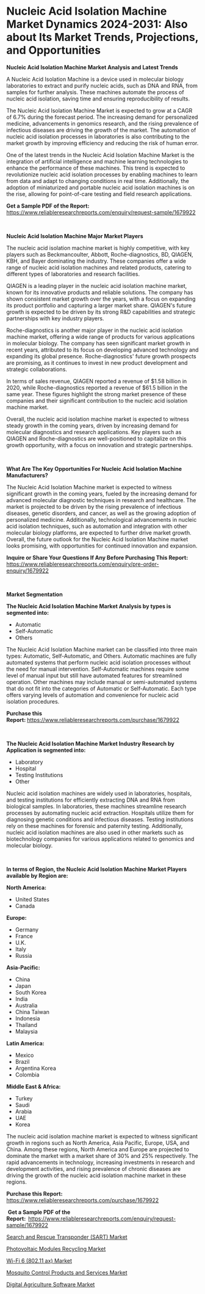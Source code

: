 <p><h1>Nucleic Acid Isolation Machine Market Dynamics 2024-2031: Also about Its Market Trends, Projections, and Opportunities</h1></p><p><strong>Nucleic Acid Isolation Machine Market Analysis and Latest Trends</strong></p>
<p><p>A Nucleic Acid Isolation Machine is a device used in molecular biology laboratories to extract and purify nucleic acids, such as DNA and RNA, from samples for further analysis. These machines automate the process of nucleic acid isolation, saving time and ensuring reproducibility of results.</p><p>The Nucleic Acid Isolation Machine Market is expected to grow at a CAGR of 6.7% during the forecast period. The increasing demand for personalized medicine, advancements in genomics research, and the rising prevalence of infectious diseases are driving the growth of the market. The automation of nucleic acid isolation processes in laboratories is also contributing to the market growth by improving efficiency and reducing the risk of human error.</p><p>One of the latest trends in the Nucleic Acid Isolation Machine Market is the integration of artificial intelligence and machine learning technologies to enhance the performance of these machines. This trend is expected to revolutionize nucleic acid isolation processes by enabling machines to learn from data and adapt to changing conditions in real time. Additionally, the adoption of miniaturized and portable nucleic acid isolation machines is on the rise, allowing for point-of-care testing and field research applications.</p></p>
<p><strong>Get a Sample PDF of the Report:&nbsp;</strong> <a href="https://www.reliableresearchreports.com/enquiry/request-sample/1679922">https://www.reliableresearchreports.com/enquiry/request-sample/1679922</a></p>
<p>&nbsp;</p>
<p><strong>Nucleic Acid Isolation Machine Major Market Players</strong></p>
<p><p>The nucleic acid isolation machine market is highly competitive, with key players such as Beckmancoulter, Abbott, Roche-diagnostics, BD, QIAGEN, KBH, and Bayer dominating the industry. These companies offer a wide range of nucleic acid isolation machines and related products, catering to different types of laboratories and research facilities.</p><p>QIAGEN is a leading player in the nucleic acid isolation machine market, known for its innovative products and reliable solutions. The company has shown consistent market growth over the years, with a focus on expanding its product portfolio and capturing a larger market share. QIAGEN's future growth is expected to be driven by its strong R&D capabilities and strategic partnerships with key industry players.</p><p>Roche-diagnostics is another major player in the nucleic acid isolation machine market, offering a wide range of products for various applications in molecular biology. The company has seen significant market growth in recent years, attributed to its focus on developing advanced technology and expanding its global presence. Roche-diagnostics' future growth prospects are promising, as it continues to invest in new product development and strategic collaborations.</p><p>In terms of sales revenue, QIAGEN reported a revenue of $1.58 billion in 2020, while Roche-diagnostics reported a revenue of $61.5 billion in the same year. These figures highlight the strong market presence of these companies and their significant contribution to the nucleic acid isolation machine market.</p><p>Overall, the nucleic acid isolation machine market is expected to witness steady growth in the coming years, driven by increasing demand for molecular diagnostics and research applications. Key players such as QIAGEN and Roche-diagnostics are well-positioned to capitalize on this growth opportunity, with a focus on innovation and strategic partnerships.</p></p>
<p>&nbsp;</p>
<p><strong>What Are The Key Opportunities For Nucleic Acid Isolation Machine Manufacturers?</strong></p>
<p><p>The Nucleic Acid Isolation Machine market is expected to witness significant growth in the coming years, fueled by the increasing demand for advanced molecular diagnostic techniques in research and healthcare. The market is projected to be driven by the rising prevalence of infectious diseases, genetic disorders, and cancer, as well as the growing adoption of personalized medicine. Additionally, technological advancements in nucleic acid isolation techniques, such as automation and integration with other molecular biology platforms, are expected to further drive market growth. Overall, the future outlook for the Nucleic Acid Isolation Machine market looks promising, with opportunities for continued innovation and expansion.</p></p>
<p><strong>Inquire or Share Your Questions If Any Before Purchasing This Report:</strong> <a href="https://www.reliableresearchreports.com/enquiry/pre-order-enquiry/1679922">https://www.reliableresearchreports.com/enquiry/pre-order-enquiry/1679922</a></p>
<p>&nbsp;</p>
<p><strong>Market Segmentation</strong></p>
<p><strong>The Nucleic Acid Isolation Machine Market Analysis by types is segmented into:</strong></p>
<p><ul><li>Automatic</li><li>Self-Automatic</li><li>Others</li></ul></p>
<p><p>The Nucleic Acid Isolation Machine market can be classified into three main types: Automatic, Self-Automatic, and Others. Automatic machines are fully automated systems that perform nucleic acid isolation processes without the need for manual intervention. Self-Automatic machines require some level of manual input but still have automated features for streamlined operation. Other machines may include manual or semi-automated systems that do not fit into the categories of Automatic or Self-Automatic. Each type offers varying levels of automation and convenience for nucleic acid isolation procedures.</p></p>
<p><strong>Purchase this Report:&nbsp;</strong><a href="https://www.reliableresearchreports.com/purchase/1679922">https://www.reliableresearchreports.com/purchase/1679922</a></p>
<p>&nbsp;</p>
<p><strong>The Nucleic Acid Isolation Machine Market Industry Research by Application is segmented into:</strong></p>
<p><ul><li>Laboratory</li><li>Hospital</li><li>Testing Institutions</li><li>Other</li></ul></p>
<p><p>Nucleic acid isolation machines are widely used in laboratories, hospitals, and testing institutions for efficiently extracting DNA and RNA from biological samples. In laboratories, these machines streamline research processes by automating nucleic acid extraction. Hospitals utilize them for diagnosing genetic conditions and infectious diseases. Testing institutions rely on these machines for forensic and paternity testing. Additionally, nucleic acid isolation machines are also used in other markets such as biotechnology companies for various applications related to genomics and molecular biology.</p></p>
<p>&nbsp;</p>
<p><strong>In terms of Region, the Nucleic Acid Isolation Machine Market Players available by Region are:</strong></p>
<p>
    <p> <strong> North America: </strong>
        <ul>
            <li>United States</li>
            <li>Canada</li>
        </ul>
        </p> 
    <p> <strong> Europe: </strong>
        <ul>
            <li>Germany</li>
            <li>France</li>
            <li>U.K.</li>
            <li>Italy</li>
            <li>Russia</li>
        </ul>
        </p> 
    <p> <strong> Asia-Pacific: </strong>
        <ul>
            <li>China</li>
            <li>Japan</li>
            <li>South Korea</li>
            <li>India</li>
            <li>Australia</li>
            <li>China Taiwan</li>
            <li>Indonesia</li>
            <li>Thailand</li>
            <li>Malaysia</li>
        </ul>
        </p> 
    <p> <strong> Latin America: </strong>
        <ul>
            <li>Mexico</li>
            <li>Brazil</li>
            <li>Argentina Korea</li>
            <li>Colombia</li>
        </ul>
        </p> 
    <p> <strong> Middle East & Africa: </strong>
        <ul>
            <li>Turkey</li>
            <li>Saudi</li>
            <li>Arabia</li>
            <li>UAE</li>
            <li>Korea</li>
        </ul>
    </p>
    </p>
<p><p>The nucleic acid isolation machine market is expected to witness significant growth in regions such as North America, Asia Pacific, Europe, USA, and China. Among these regions, North America and Europe are projected to dominate the market with a market share of 30% and 25% respectively. The rapid advancements in technology, increasing investments in research and development activities, and rising prevalence of chronic diseases are driving the growth of the nucleic acid isolation machine market in these regions.</p></p>
<p><strong>Purchase this Report: </strong><a href="https://www.reliableresearchreports.com/purchase/1679922">https://www.reliableresearchreports.com/purchase/1679922</a></p>
<p>&nbsp;<strong>Get a Sample PDF of the Report:&nbsp;&nbsp;</strong><a href="https://www.reliableresearchreports.com/enquiry/request-sample/1679922">https://www.reliableresearchreports.com/enquiry/request-sample/1679922</a></p>
<p><strong></strong></p>
<p><p><a href="https://medium.com/@suepaterson547/search-and-rescue-transponder-sart-market-comprehensive-assessment-by-type-application-and-c36350520d87">Search and Rescue Transponder (SART) Market</a></p><p><a href="https://medium.com/@suepaterson547/photovoltaic-modules-recycling-market-analysis-its-cagr-market-segmentation-and-global-industry-e98fdb41273a">Photovoltaic Modules Recycling Market</a></p><p><a href="https://medium.com/@suepaterson547/wi-fi-6-802-11-ax-market-trends-forecast-and-competitive-analysis-to-2031-f778f24be41e">Wi-Fi 6 (802.11 ax) Market</a></p><p><a href="https://medium.com/@suepaterson547/mosquito-control-products-and-services-market-furnishes-information-on-market-share-market-trends-3e53a1ecb8e6">Mosquito Control Products and Services Market</a></p><p><a href="https://medium.com/@suepaterson547/digital-agriculture-software-market-size-reveals-the-best-marketing-channels-in-global-industry-6021148a0e1e">Digital Agriculture Software Market</a></p></p>